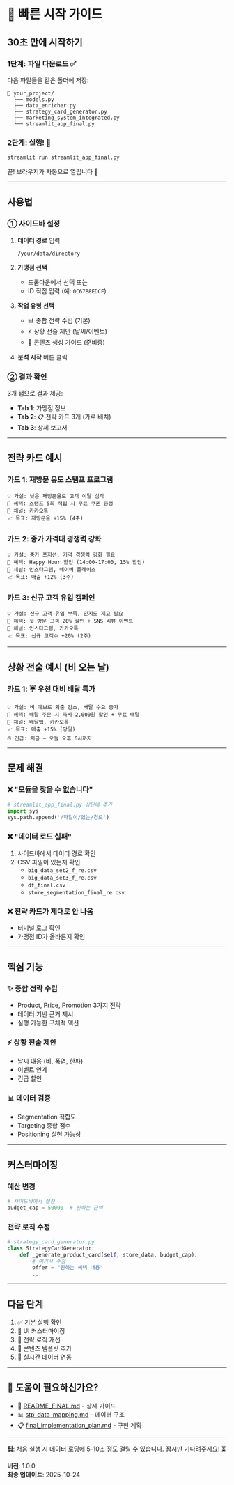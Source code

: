# 🚀 빠른 시작 가이드

## 30초 만에 시작하기

### 1단계: 파일 다운로드 ✅

다음 파일들을 같은 폴더에 저장:
```
📁 your_project/
  ├── models.py
  ├── data_enricher.py
  ├── strategy_card_generator.py
  ├── marketing_system_integrated.py
  └── streamlit_app_final.py
```

### 2단계: 실행! 🎯

```bash
streamlit run streamlit_app_final.py
```

끝! 브라우저가 자동으로 열립니다 🎉

---

## 사용법

### ① 사이드바 설정

1. **데이터 경로** 입력
   ```
   /your/data/directory
   ```

2. **가맹점 선택**
   - 드롭다운에서 선택 또는
   - ID 직접 입력 (예: `0C67B8EDCF`)

3. **작업 유형 선택**
   - 📊 종합 전략 수립 (기본)
   - ⚡ 상황 전술 제안 (날씨/이벤트)
   - 📱 콘텐츠 생성 가이드 (준비중)

4. **분석 시작** 버튼 클릭

### ② 결과 확인

3개 탭으로 결과 제공:
- **Tab 1**: 가맹점 정보
- **Tab 2**: 📋 전략 카드 3개 (가로 배치)
- **Tab 3**: 상세 보고서

---

## 전략 카드 예시

### 카드 1: 재방문 유도 스탬프 프로그램
```
💡 가설: 낮은 재방문율로 고객 이탈 심각
🎁 혜택: 스탬프 5회 적립 시 무료 쿠폰 증정
📢 채널: 카카오톡
📈 목표: 재방문율 +15% (4주)
```

### 카드 2: 중가 가격대 경쟁력 강화
```
💡 가설: 중가 포지션, 가격 경쟁력 강화 필요
🎁 혜택: Happy Hour 할인 (14:00-17:00, 15% 할인)
📢 채널: 인스타그램, 네이버 플레이스
📈 목표: 매출 +12% (3주)
```

### 카드 3: 신규 고객 유입 캠페인
```
💡 가설: 신규 고객 유입 부족, 인지도 제고 필요
🎁 혜택: 첫 방문 고객 20% 할인 + SNS 리뷰 이벤트
📢 채널: 인스타그램, 카카오톡
📈 목표: 신규 고객수 +20% (2주)
```

---

## 상황 전술 예시 (비 오는 날)

### 카드 1: ☔ 우천 대비 배달 특가
```
💡 가설: 비 예보로 외출 감소, 배달 수요 증가
🎁 혜택: 배달 주문 시 즉시 2,000원 할인 + 무료 배달
📢 채널: 배달앱, 카카오톡
📈 목표: 매출 +15% (당일)
⏰ 긴급: 지금 ~ 오늘 오후 6시까지
```

---

## 문제 해결

### ❌ "모듈을 찾을 수 없습니다"
```python
# streamlit_app_final.py 상단에 추가
import sys
sys.path.append('/파일이/있는/경로')
```

### ❌ "데이터 로드 실패"
1. 사이드바에서 데이터 경로 확인
2. CSV 파일이 있는지 확인:
   - `big_data_set2_f_re.csv`
   - `big_data_set3_f_re.csv`
   - `df_final.csv`
   - `store_segmentation_final_re.csv`

### ❌ 전략 카드가 제대로 안 나옴
- 터미널 로그 확인
- 가맹점 ID가 올바른지 확인

---

## 핵심 기능

### ✨ 종합 전략 수립
- Product, Price, Promotion 3가지 전략
- 데이터 기반 근거 제시
- 실행 가능한 구체적 액션

### ⚡ 상황 전술 제안
- 날씨 대응 (비, 폭염, 한파)
- 이벤트 연계
- 긴급 할인

### 📊 데이터 검증
- Segmentation 적합도
- Targeting 종합 점수
- Positioning 실현 가능성

---

## 커스터마이징

### 예산 변경
```python
# 사이드바에서 설정
budget_cap = 50000  # 원하는 금액
```

### 전략 로직 수정
```python
# strategy_card_generator.py
class StrategyCardGenerator:
    def _generate_product_card(self, store_data, budget_cap):
        # 여기서 수정
        offer = "원하는 혜택 내용"
        ...
```

---

## 다음 단계

1. ✅ 기본 실행 확인
2. 🎨 UI 커스터마이징
3. 🧠 전략 로직 개선
4. 📱 콘텐츠 템플릿 추가
5. 🔗 실시간 데이터 연동

---

## 💬 도움이 필요하신가요?

- 📖 [README_FINAL.md](README_FINAL.md) - 상세 가이드
- 📊 [stp_data_mapping.md](stp_data_mapping.md) - 데이터 구조
- 📋 [final_implementation_plan.md](final_implementation_plan.md) - 구현 계획

---

**팁**: 처음 실행 시 데이터 로딩에 5-10초 정도 걸릴 수 있습니다. 
잠시만 기다려주세요! ⏳

**버전**: 1.0.0  
**최종 업데이트**: 2025-10-24
